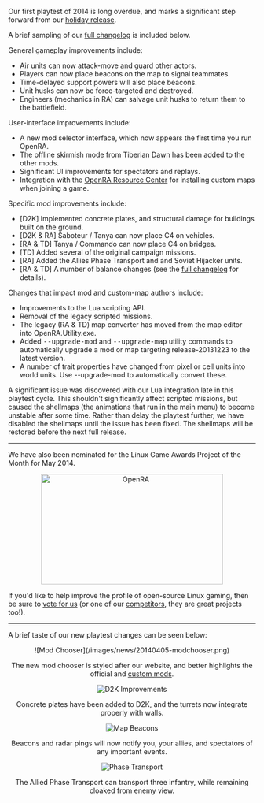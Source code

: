 Our first playtest of 2014 is long overdue, and marks a significant step forward from our [holiday release](news/release-20131223/).

A brief sampling of our [full changelog](https://github.com/OpenRA/OpenRA/blob/playtest-20140405/CHANGELOG) is included below.

General gameplay improvements include:

- Air units can now attack-move and guard other actors.
- Players can now place beacons on the map to signal teammates.
- Time-delayed support powers will also place beacons.
- Unit husks can now be force-targeted and destroyed.
- Engineers (mechanics in RA) can salvage unit husks to return them to the battlefield.

User-interface improvements include:

- A new mod selector interface, which now appears the first time you run OpenRA.
- The offline skirmish mode from Tiberian Dawn has been added to the other mods.
- Significant UI improvements for spectators and replays.
- Integration with the [OpenRA Resource Center](http://resource.openra.net) for installing custom maps when joining a game.

Specific mod improvements include:

- [D2K] Implemented concrete plates, and structural damage for buildings built on the ground.
- [D2K &amp; RA] Saboteur / Tanya can now place C4 on vehicles.
- [RA &amp; TD] Tanya / Commando can now place C4 on bridges.
- [TD] Added several of the original campaign missions.
- [RA] Added the Allies Phase Transport and and Soviet Hijacker units.
- [RA &amp; TD] A number of balance changes (see the [full changelog](https://github.com/OpenRA/OpenRA/blob/playtest-20140405/CHANGELOG) for details).

Changes that impact mod and custom-map authors include:

- Improvements to the Lua scripting API.
- Removal of the legacy scripted missions.
- The legacy (RA &amp; TD) map converter has moved from the map editor into OpenRA.Utility.exe.
- Added <span style="font-family: monospace;" markdown="0">--upgrade-mod</span> and <span style="font-family: monospace;" markdown="0">--upgrade-map</span> utility commands to automatically upgrade a mod or map targeting release-20131223 to the latest version.
- A number of trait properties have changed from pixel or cell units into world units. Use --upgrade-mod to automatically convert these.


A significant issue was discovered with our Lua integration late in this playtest cycle.  This shouldn't significantly affect scripted missions, but caused the shellmaps (the animations that run in the main menu) to become unstable after some time.
Rather than delay the playtest further, we have disabled the shellmaps until the issue has been fixed.  The shellmaps will be restored before the next full release.

<hr />

We have also been nominated for the Linux Game Awards Project of the Month for May 2014.

<div style="text-align:center" markdown="1">
<a href="http://www.linuxgameawards.org/game/openra"><img src="http://www.linuxgameawards.org/sites/default/files/styles/medium/public/50/potm1405_banner.jpg?itok=3vIW4Mju" width="370" height="224" alt="OpenRA"></a>
</div>

If you'd like to help improve the profile of open-source Linux gaming, then be sure to [vote for us](http://www.linuxgameawards.org/game/openra) (or one of our [competitors](http://www.linuxgameawards.org/award-instance/project-of-the-month-may-2014), they are great projects too!).

<hr />

A brief taste of our new playtest changes can be seen below:

<div style="text-align:center" markdown="1">
![Mod Chooser](/images/news/20140405-modchooser.png)

The new mod chooser is styled after our website, and better highlights the official and [custom mods](https://github.com/OpenRA/OpenRA/wiki/Modding-Guide).

![D2K Improvements](/images/news/20140405-d2k.png)

Concrete plates have been added to D2K, and the turrets now integrate properly with walls.

![Map Beacons](/images/news/20140405-beacons.png)

Beacons and radar pings will now notify you, your allies, and spectators of any important events.

![Phase Transport](/images/news/20140405-ra.png)

The Allied Phase Transport can transport three infantry, while remaining cloaked from enemy view.

</div>

